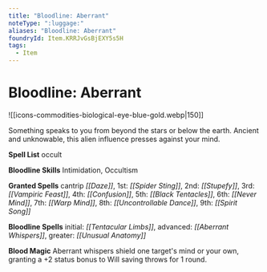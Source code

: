 ```yaml
---
title: "Bloodline: Aberrant"
noteType: ":luggage:"
aliases: "Bloodline: Aberrant"
foundryId: Item.KRRJvGsBjEXY5s5H
tags:
  - Item
---
```


# Bloodline: Aberrant
![[icons-commodities-biological-eye-blue-gold.webp|150]]

Something speaks to you from beyond the stars or below the earth. Ancient and unknowable, this alien influence presses against your mind.

**Spell List** occult

**Bloodline Skills** Intimidation, Occultism

**Granted Spells** cantrip _[[Daze]]_, 1st: _[[Spider Sting]]_, 2nd: _[[Stupefy]]_, 3rd: _[[Vampiric Feast]]_, 4th: _[[Confusion]]_, 5th: _[[Black Tentacles]]_, 6th: _[[Never Mind]]_, 7th: _[[Warp Mind]]_, 8th: _[[Uncontrollable Dance]]_, 9th: _[[Spirit Song]]_

**Bloodline Spells** initial: _[[Tentacular Limbs]]_, advanced: _[[Aberrant Whispers]]_, greater: _[[Unusual Anatomy]]_

**Blood Magic** Aberrant whispers shield one target's mind or your own, granting a +2 status bonus to Will saving throws for 1 round.


